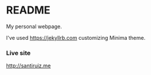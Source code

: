 # README #

My personal webpage.

I've used https://jekyllrb.com customizing Minima theme.

### Live site ###

http://santiruiz.me

